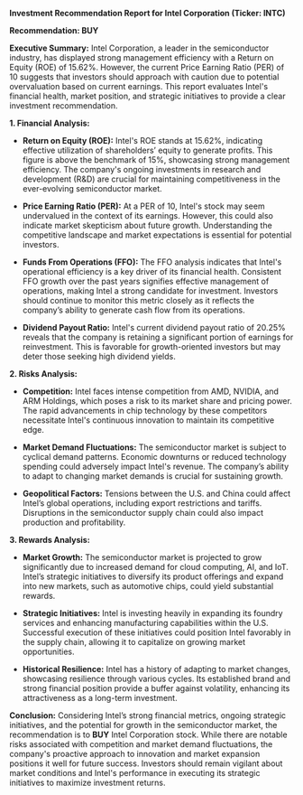 **Investment Recommendation Report for Intel Corporation (Ticker: INTC)**

**Recommendation: BUY**

**Executive Summary:**
Intel Corporation, a leader in the semiconductor industry, has displayed strong management efficiency with a Return on Equity (ROE) of 15.62%. However, the current Price Earning Ratio (PER) of 10 suggests that investors should approach with caution due to potential overvaluation based on current earnings. This report evaluates Intel's financial health, market position, and strategic initiatives to provide a clear investment recommendation.

**1. Financial Analysis:**

   - **Return on Equity (ROE):** Intel's ROE stands at 15.62%, indicating effective utilization of shareholders’ equity to generate profits. This figure is above the benchmark of 15%, showcasing strong management efficiency. The company's ongoing investments in research and development (R&D) are crucial for maintaining competitiveness in the ever-evolving semiconductor market.

   - **Price Earning Ratio (PER):** At a PER of 10, Intel's stock may seem undervalued in the context of its earnings. However, this could also indicate market skepticism about future growth. Understanding the competitive landscape and market expectations is essential for potential investors.

   - **Funds From Operations (FFO):** The FFO analysis indicates that Intel's operational efficiency is a key driver of its financial health. Consistent FFO growth over the past years signifies effective management of operations, making Intel a strong candidate for investment. Investors should continue to monitor this metric closely as it reflects the company’s ability to generate cash flow from its operations.

   - **Dividend Payout Ratio:** Intel's current dividend payout ratio of 20.25% reveals that the company is retaining a significant portion of earnings for reinvestment. This is favorable for growth-oriented investors but may deter those seeking high dividend yields.

**2. Risks Analysis:**

   - **Competition:** Intel faces intense competition from AMD, NVIDIA, and ARM Holdings, which poses a risk to its market share and pricing power. The rapid advancements in chip technology by these competitors necessitate Intel's continuous innovation to maintain its competitive edge.

   - **Market Demand Fluctuations:** The semiconductor market is subject to cyclical demand patterns. Economic downturns or reduced technology spending could adversely impact Intel's revenue. The company’s ability to adapt to changing market demands is crucial for sustaining growth.

   - **Geopolitical Factors:** Tensions between the U.S. and China could affect Intel’s global operations, including export restrictions and tariffs. Disruptions in the semiconductor supply chain could also impact production and profitability.

**3. Rewards Analysis:**

   - **Market Growth:** The semiconductor market is projected to grow significantly due to increased demand for cloud computing, AI, and IoT. Intel’s strategic initiatives to diversify its product offerings and expand into new markets, such as automotive chips, could yield substantial rewards.

   - **Strategic Initiatives:** Intel is investing heavily in expanding its foundry services and enhancing manufacturing capabilities within the U.S. Successful execution of these initiatives could position Intel favorably in the supply chain, allowing it to capitalize on growing market opportunities.

   - **Historical Resilience:** Intel has a history of adapting to market changes, showcasing resilience through various cycles. Its established brand and strong financial position provide a buffer against volatility, enhancing its attractiveness as a long-term investment.

**Conclusion:**
Considering Intel’s strong financial metrics, ongoing strategic initiatives, and the potential for growth in the semiconductor market, the recommendation is to **BUY** Intel Corporation stock. While there are notable risks associated with competition and market demand fluctuations, the company's proactive approach to innovation and market expansion positions it well for future success. Investors should remain vigilant about market conditions and Intel's performance in executing its strategic initiatives to maximize investment returns.